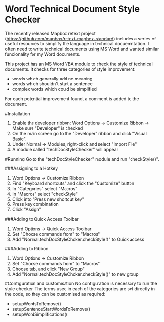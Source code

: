 # Word Technical Document Style Checker
The recently released Mapbox retext project (https://github.com/mapbox/retext-mapbox-standard) includes a series of useful resources to simplify the language in technical docuemntation.  I often need to write technical documents using MS Word and wanted similar funcionality for my Word documents.

This project has an MS Word VBA module to check the style of technical documents.  It checks for three categories of style improvement:
* words which generally add no meaning
* words which shouldn't start a sentence
* complex words which could be simplified

For each potential improvement found, a comment is added to the document.

#Installation
1. Enable the developer ribbon:
     Word Options -> Customize Ribbon -> Make sure "Developer" is checked
2. On the main screen go to the "Developer" ribbon and click "Visual Basic".
3. Under Normal -> Modules, right-click and select "Import File"
4. A module called "techDocStyleChecker" will appear

#Running
Go to the "techDocStyleChecker" module and run "checkStyle()".  

###Assigning to a Hotkey
1. Word Options -> Customize Ribbon
2. Find "Keyboard shortcuts" and click the "Customize" button
3. In "Categories" select "Macros"
3. In "Macros" select "checkStyle"
4. Click into "Press new shortcut key"
5. Press key combination
6. Click "Assign"

###Adding to Quick Access Toolbar
1. Word Options -> Quick Access Toolbar
2. Set "Choose commands from" to "Macros"
3. Add "Normal.techDocStyleChcker.checkStyle()" to Quick access

###Adding to Ribbon
1. Word Options -> Customize Ribbon
2. Set "Choose commands from" to "Macros"
3. Choose tab, and click "New Group"
3. Add "Normal.techDocStyleChcker.checkStyle()" to new group

#Configuration and customisation
No configuration is necessary to run the style checker.  The terms used in each of the categories are set directly in the code, so they can be customised as required:
  - setupWordsToRemove()
  - setupSentenceStartWordsToRemove()
  - setupWordSimplifications()
